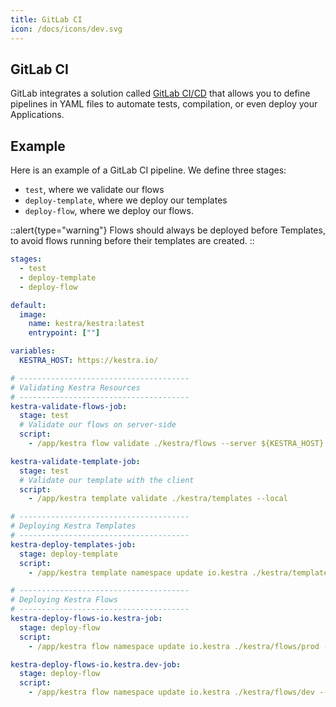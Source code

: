 ```yaml
---
title: GitLab CI
icon: /docs/icons/dev.svg
---
```


## GitLab CI

GitLab integrates a solution called [GitLab CI/CD](https://docs.gitlab.com/ee/ci/) that allows you to define pipelines in YAML files to automate tests, compilation, or even deploy your Applications.

## Example

Here is an example of a GitLab CI pipeline. We define three stages:
* `test`, where we validate our flows
* `deploy-template`, where we deploy our templates
* `deploy-flow`, where we deploy our flows.

::alert{type="warning"}
Flows should always be deployed before Templates, to avoid flows running before their templates are created.
::

```yaml
stages:
  - test
  - deploy-template
  - deploy-flow

default:
  image:
    name: kestra/kestra:latest
    entrypoint: [""]

variables:
  KESTRA_HOST: https://kestra.io/

# --------------------------------------
# Validating Kestra Resources
# --------------------------------------
kestra-validate-flows-job:
  stage: test
  # Validate our flows on server-side
  script:
    - /app/kestra flow validate ./kestra/flows --server ${KESTRA_HOST}

kestra-validate-template-job:
  stage: test
  # Validate our template with the client
  script:
    - /app/kestra template validate ./kestra/templates --local

# --------------------------------------
# Deploying Kestra Templates
# --------------------------------------
kestra-deploy-templates-job:
  stage: deploy-template
  script:
    - /app/kestra template namespace update io.kestra ./kestra/templates --server ${KESTRA_HOST}

# --------------------------------------
# Deploying Kestra Flows
# --------------------------------------
kestra-deploy-flows-io.kestra-job:
  stage: deploy-flow
  script:
    - /app/kestra flow namespace update io.kestra ./kestra/flows/prod --server ${KESTRA_HOST}

kestra-deploy-flows-io.kestra.dev-job:
  stage: deploy-flow
  script:
    - /app/kestra flow namespace update io.kestra ./kestra/flows/dev --server ${KESTRA_HOST}
```
